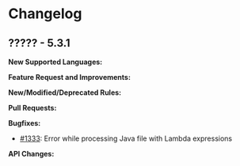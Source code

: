 # Changelog

## ????? - 5.3.1

**New Supported Languages:**

**Feature Request and Improvements:**

**New/Modified/Deprecated Rules:**

**Pull Requests:**

**Bugfixes:**

*   [#1333](https://sourceforge.net/p/pmd/bugs/1333/): Error while processing Java file with Lambda expressions

**API Changes:**
